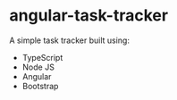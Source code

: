 # angular-task-tracker

A simple task tracker built using: 
- TypeScript
- Node JS
- Angular
- Bootstrap
